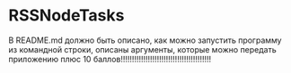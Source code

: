 # RSSNodeTasks

В README.md должно быть описано, как можно запустить программу из командной строки, описаны аргументы, которые можно передать приложению плюс 10 баллов!!!!!!!!!!!!!!!!!!!!!!!!!!!!!!!!!!!!!!!!